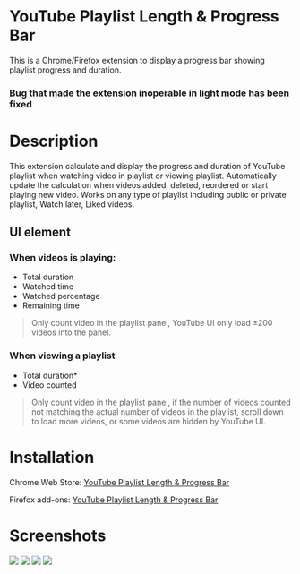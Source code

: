 # YouTube Playlist Length & Progress Bar
This is a Chrome/Firefox extension to display a progress bar showing playlist progress and duration.

### Bug that made the extension inoperable in light mode has been fixed

# Description
This extension calculate and display the progress and duration of YouTube playlist when watching video in playlist or viewing playlist. 
Automatically update the calculation when videos added, deleted, reordered or start playing new video. 
Works on any type of playlist including public or private playlist, Watch later, Liked videos.

## UI element
### When videos is playing:
- Total duration
- Watched time
- Watched percentage
- Remaining time
> Only count video in the playlist panel, YouTube UI only load ±200 videos into the panel.

### When viewing a playlist
- Total duration*
- Video counted
> Only count video in the playlist panel, if the number of videos counted not matching the actual number of videos in the playlist, scroll down to load more videos, or some videos are hidden by YouTube UI.

# Installation
Chrome Web Store: [YouTube Playlist Length & Progress Bar](https://chromewebstore.google.com/detail/mbfcijodhoihbhmdkadddacklngighgn)

Firefox add-ons: [YouTube Playlist Length & Progress Bar](https://addons.mozilla.org/firefox/addon/youtube-playlist-length/)

# Screenshots
![](screenshot/playing-both.png)
![](screenshot/playlist-bothsize-dark.png)
![](screenshot/playing-large-dark.png)
![](screenshot/playing-large-light.png)
